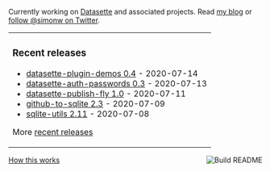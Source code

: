 Currently working on [Datasette](https://datasette.readthedocs.io/) and associated projects. Read [my blog](https://simonwillison.net/) or [follow @simonw on Twitter](https://twitter.com/simonw).

<table>
  <tr>
    <td valign="top">

### Recent releases
<!-- recent_releases starts -->
* [datasette-plugin-demos 0.4](https://github.com/simonw/datasette-plugin-demos/releases/tag/0.4) - 2020-07-14
* [datasette-auth-passwords 0.3](https://github.com/simonw/datasette-auth-passwords/releases/tag/0.3) - 2020-07-13
* [datasette-publish-fly 1.0](https://github.com/simonw/datasette-publish-fly/releases/tag/1.0) - 2020-07-11
* [github-to-sqlite 2.3](https://github.com/dogsheep/github-to-sqlite/releases/tag/2.3) - 2020-07-09
* [sqlite-utils 2.11](https://github.com/simonw/sqlite-utils/releases/tag/2.11) - 2020-07-08
<!-- recent_releases ends -->
More [recent releases](https://github.com/simonw/simonw/blob/main/releases.md)
</td>
</tr></table>

<a href="https://github.com/simonw/simonw/actions"><img src="https://github.com/simonw/simonw/workflows/Build%20README/badge.svg" align="right" alt="Build README"></a> <a href="https://simonwillison.net/2020/Jul/10/self-updating-profile-readme/">How this works</a>


<!--
**mfvargas/mfvargas** is a ✨ _special_ ✨ repository because its `README.md` (this file) appears on your GitHub profile.

### Hi there 👋

Here are some ideas to get you started:

- 🔭 I’m currently working on ...
- 🌱 I’m currently learning ...
- 👯 I’m looking to collaborate on ...
- 🤔 I’m looking for help with ...
- 💬 Ask me about ...
- 📫 How to reach me: ...
- 😄 Pronouns: ...
- ⚡ Fun fact: ...
-->
